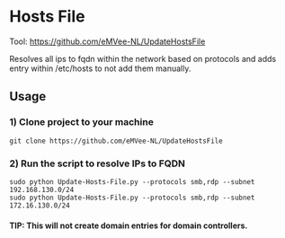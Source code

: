 # Hosts File

Tool: https://github.com/eMVee-NL/UpdateHostsFile

Resolves all ips to fqdn within the network based on protocols and adds entry within /etc/hosts to not add them manually.

## Usage

### 1) Clone project to your machine

    git clone https://github.com/eMVee-NL/UpdateHostsFile

### 2) Run the script to resolve IPs to FQDN

    sudo python Update-Hosts-File.py --protocols smb,rdp --subnet 192.168.130.0/24
    sudo python Update-Hosts-File.py --protocols smb,rdp --subnet 172.16.130.0/24

#### TIP: This will not create domain entries for domain controllers.
